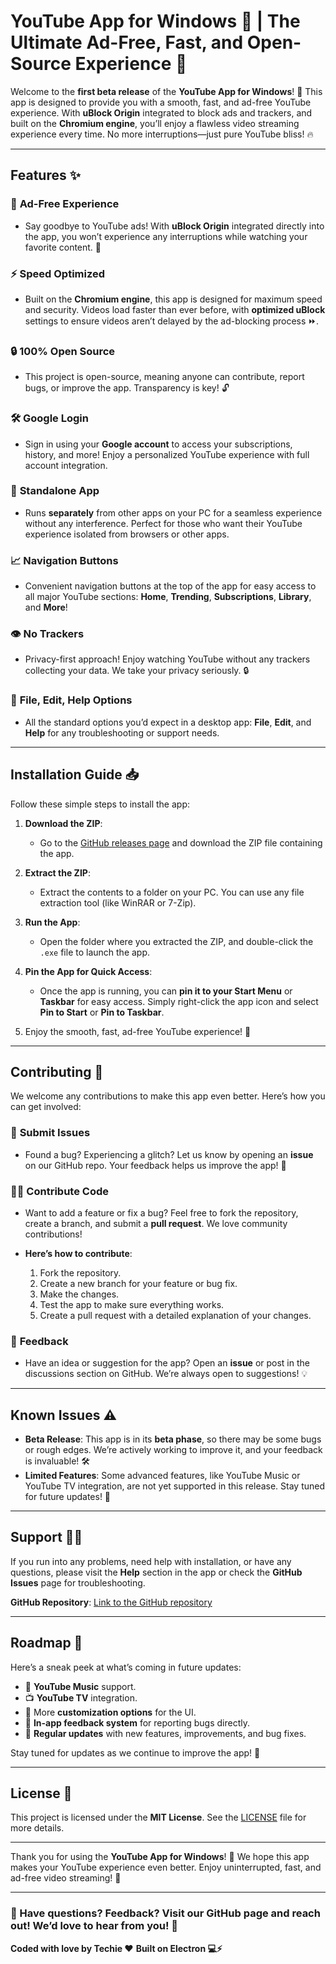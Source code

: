 # YouTube App for Windows 🚀 | The Ultimate Ad-Free, Fast, and Open-Source Experience 🎥

Welcome to the **first beta release** of the **YouTube App for Windows**! 🌟 This app is designed to provide you with a smooth, fast, and ad-free YouTube experience. With **uBlock Origin** integrated to block ads and trackers, and built on the **Chromium engine**, you’ll enjoy a flawless video streaming experience every time. No more interruptions—just pure YouTube bliss! 🔥

---

## Features ✨

### 🚫 **Ad-Free Experience**
- Say goodbye to YouTube ads! With **uBlock Origin** integrated directly into the app, you won’t experience any interruptions while watching your favorite content. 🛑

### ⚡ **Speed Optimized**
- Built on the **Chromium engine**, this app is designed for maximum speed and security. Videos load faster than ever before, with **optimized uBlock** settings to ensure videos aren’t delayed by the ad-blocking process ⏩.

### 🔒 **100% Open Source**
- This project is open-source, meaning anyone can contribute, report bugs, or improve the app. Transparency is key! 🔓

### 🛠 **Google Login**
- Sign in using your **Google account** to access your subscriptions, history, and more! Enjoy a personalized YouTube experience with full account integration.

### 📱 **Standalone App**
- Runs **separately** from other apps on your PC for a seamless experience without any interference. Perfect for those who want their YouTube experience isolated from browsers or other apps.

### 📈 **Navigation Buttons**
- Convenient navigation buttons at the top of the app for easy access to all major YouTube sections: **Home**, **Trending**, **Subscriptions**, **Library**, and **More**!

### 👁 **No Trackers**
- Privacy-first approach! Enjoy watching YouTube without any trackers collecting your data. We take your privacy seriously. 🔒

### 📝 **File, Edit, Help Options**
- All the standard options you’d expect in a desktop app: **File**, **Edit**, and **Help** for any troubleshooting or support needs.

---

## Installation Guide 📥

Follow these simple steps to install the app:

1. **Download the ZIP**:
   - Go to the [GitHub releases page](#) and download the ZIP file containing the app.

2. **Extract the ZIP**:
   - Extract the contents to a folder on your PC. You can use any file extraction tool (like WinRAR or 7-Zip).

3. **Run the App**:
   - Open the folder where you extracted the ZIP, and double-click the `.exe` file to launch the app.

4. **Pin the App for Quick Access**:
   - Once the app is running, you can **pin it to your Start Menu** or **Taskbar** for easy access. Simply right-click the app icon and select **Pin to Start** or **Pin to Taskbar**.

5. Enjoy the smooth, fast, ad-free YouTube experience! 🎉

---

## Contributing 🤝

We welcome any contributions to make this app even better. Here’s how you can get involved:

### 🔧 **Submit Issues**
- Found a bug? Experiencing a glitch? Let us know by opening an **issue** on our GitHub repo. Your feedback helps us improve the app! 🐞

### 👨‍💻 **Contribute Code**
- Want to add a feature or fix a bug? Feel free to fork the repository, create a branch, and submit a **pull request**. We love community contributions!

- **Here’s how to contribute**:
    1. Fork the repository.
    2. Create a new branch for your feature or bug fix.
    3. Make the changes.
    4. Test the app to make sure everything works.
    5. Create a pull request with a detailed explanation of your changes.

### 💬 **Feedback**
- Have an idea or suggestion for the app? Open an **issue** or post in the discussions section on GitHub. We’re always open to suggestions! 💡

---

## Known Issues ⚠️

- **Beta Release**: This app is in its **beta phase**, so there may be some bugs or rough edges. We’re actively working to improve it, and your feedback is invaluable! 🛠
- **Limited Features**: Some advanced features, like YouTube Music or YouTube TV integration, are not yet supported in this release. Stay tuned for future updates! 📅

---

## Support 🧑‍💻

If you run into any problems, need help with installation, or have any questions, please visit the **Help** section in the app or check the **GitHub Issues** page for troubleshooting.

**GitHub Repository**: [Link to the GitHub repository](#)

---

## Roadmap 🚀

Here’s a sneak peek at what’s coming in future updates:

- 🎵 **YouTube Music** support.
- 📺 **YouTube TV** integration.
- 🎨 More **customization options** for the UI.
- 💬 **In-app feedback system** for reporting bugs directly.
- 🔄 **Regular updates** with new features, improvements, and bug fixes.

Stay tuned for updates as we continue to improve the app! 🚧

---

## License 📝

This project is licensed under the **MIT License**. See the [LICENSE](LICENSE) file for more details.

---

Thank you for using the **YouTube App for Windows**! 🙌 We hope this app makes your YouTube experience even better. Enjoy uninterrupted, fast, and ad-free video streaming! 🎉

---

### 💬 Have questions? Feedback? Visit our GitHub page and reach out! We’d love to hear from you! 💬
**Coded with love by Techie ❤️**
**Built on Electron 💻⚡**
